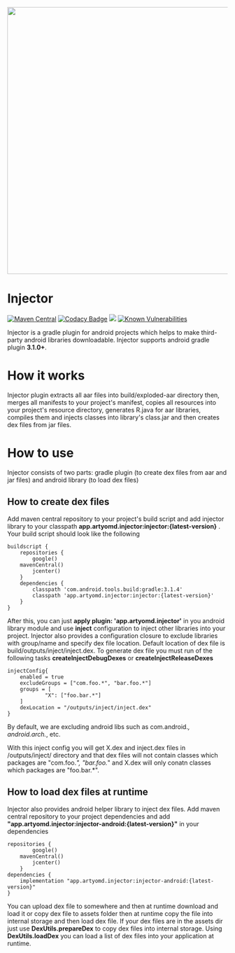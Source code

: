 <p align="center">
<img src="https://raw.githubusercontent.com/jbeguna04/Injector/master/LogoDesigns/logotype1blue.png" width=610.082 align="center">
</p>

# Injector
[![Maven Central](https://maven-badges.herokuapp.com/maven-central/app.artyomd.injector/injector/badge.svg)](https://maven-badges.herokuapp.com/maven-central/app.artyomd.injector/injector)
[![Codacy Badge](https://api.codacy.com/project/badge/Grade/f9c01ceb05ef4949a9c9869f22a5524d)](https://app.codacy.com/app/artyomd/Injector?utm_source=github.com&utm_medium=referral&utm_content=artyomd/Injector&utm_campaign=badger)
<a href='https://travis-ci.com/artyomd/Injector/builds'><img src='https://travis-ci.com/artyomd/Injector.svg?branch=master'></a>
[![Known Vulnerabilities](https://snyk.io/test/github/artyomd/Injector/badge.svg?targetFile=injector%2Fbuild.gradle)](https://snyk.io/test/github/artyomd/Injector?targetFile=injector%2Fbuild.gradle)

Injector is a gradle plugin for android projects which helps to make third-party android libraries downloadable. Injector supports android gradle plugin **3.1.0+**.
# How it works
Injector plugin extracts all aar files into build/exploded-aar directory then, merges all manifests to your project's manifest, copies all resources into your project's resource directory, generates R.java for aar libraries, compiles them and injects classes into library's class.jar and then creates dex files from jar files.
# How to use
Injector consists of two parts: gradle plugin (to create dex files from aar and jar files) and android library (to load dex files)
## How to create dex files
Add maven central repository to your project's build script and add injector library to your classpath **app.artyomd.injector:injector:{latest-version}** . Your build script should look like the following
```
buildscript {
    repositories {
        google()
	mavenCentral()
        jcenter()
    }
    dependencies {
        classpath 'com.android.tools.build:gradle:3.1.4'
        classpath 'app.artyomd.injector:injector:{latest-version}'
    }
}
```
After this, you can just **apply plugin: 'app.artyomd.injector'** in you android library module and use **inject** configuration to inject other libraries into your project. Injector also provides a configuration closure to exclude libraries with group/name and specify dex file location. Default location of dex file is build/outputs/inject/inject.dex. To generate dex file you must run of the following tasks **createInjectDebugDexes** or **createInjectReleaseDexes**
```
injectConfig{
    enabled = true
	excludeGroups = ["com.foo.*", "bar.foo.*"]
	groups = [
            "X": ["foo.bar.*"]
    ]
    dexLocation = "/outputs/inject/inject.dex"
}
```
By default, we are excluding android libs such as com.android.*, android.arch.*, etc.

With this inject config you will get X.dex and inject.dex files in /outputs/inject/ directory and that dex files will not contain classes which packages are "com.foo.*", "bar.foo.*" and X.dex will only conatn classes which packages are "foo.bar.*".

## How to load dex files at runtime
Injector also provides android helper library to inject dex files. Add maven  central repository to your project dependencies and add **"app.artyomd.injector:injector-android:{latest-version}"** in your dependencies
```
repositories {
        google()
	mavenCentral()
        jcenter()
    }
dependencies {
    implementation "app.artyomd.injector:injector-android:{latest-version}"
}
```
You can upload dex file to somewhere and then at runtime download and load it or copy dex file to assets folder then at runtime copy the file into internal storage and then load dex file. If your dex files are in the assets dir just use **DexUtils.prepareDex** to copy dex files into internal storage. Using **DexUtils.loadDex** you can load a list of dex files into your application at runtime.
